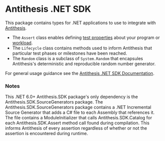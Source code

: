 # Antithesis .NET SDK

This package contains types for .NET applications to use to integrate with [Antithesis](https://antithesis.com).
* The `Assert` class enables defining [test properties](https://antithesis.com/docs/using_antithesis/properties/)
about your program or [workload](https://antithesis.com/docs/getting_started/first_test/).
* The `Lifecycle` class contains methods used to inform Antithesis that particular test phases or milestones have been reached.
* The `Random` class is a subclass of `System.Random` that encapsules Antithesis's deterministic and reproducible
random number generator.

For general usage guidance see the [Antithesis .NET SDK Documentation](https://antithesis.com/docs/using_antithesis/sdk/dotnet_sdk/).

### Notes

This .NET 6.0+ Antithesis.SDK package's only dependency is the Antithesis.SDK.SourceGenerators package. The
Antithesis.SDK.SourceGenerators package contains a .NET Incremental Source Generator that adds a C# file
to each Assembly that references it. The file contains a ModuleInitializer that calls Antithesis.SDK.Catalog
for each Antithesis.SDK.Assert method call found during compilation. This informs Antithesis of every assertion
regardless of whether or not the assertion is encountered during runtime.